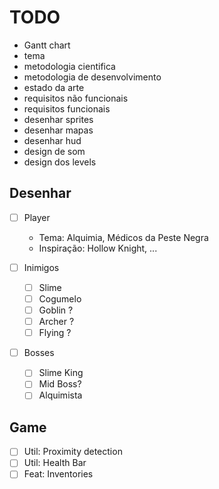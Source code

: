 # TODO

* Gantt chart
* tema
* metodologia cientifica
* metodologia de desenvolvimento
* estado da arte
* requisitos não funcionais
* requisitos funcionais
* desenhar sprites
* desenhar mapas
* desenhar hud
* design de som
* design dos levels

## Desenhar

- [ ] Player
  * Tema: Alquimia, Médicos da Peste Negra
  * Inspiração: Hollow Knight, ...

- [ ] Inimigos
  - [ ] Slime
  - [ ] Cogumelo
  - [ ] Goblin ?
  - [ ] Archer ?
  - [ ] Flying ?

- [ ] Bosses
  - [ ] Slime King
  - [ ] Mid Boss?
  - [ ] Alquimista

## Game

- [ ] Util: Proximity detection
- [ ] Util: Health Bar
- [ ] Feat: Inventories
